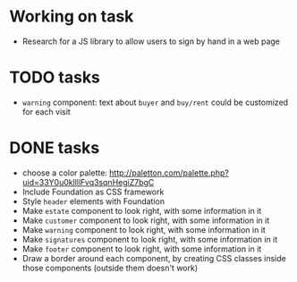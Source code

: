 # Working on task

- Research for a JS library to allow users to sign by hand in a web page

# TODO tasks

- `warning` component: text about `buyer` and `buy/rent` could be customized for each visit

# DONE tasks

+ choose a color palette: http://paletton.com/palette.php?uid=33Y0u0kllllFvq3sqnHegiZ7bgC
+ Include Foundation as CSS framework
+ Style `header` elements with Foundation
+ Make `estate` component to look right, with some information in it
+ Make `customer` component to look right, with some information in it
+ Make `warning` component to look right, with some information in it
+ Make `signatures` component to look right, with some information in it
+ Make `footer` component to look right, with some information in it
+ Draw a border around each component, by creating CSS classes inside those components (outside them doesn't work)

